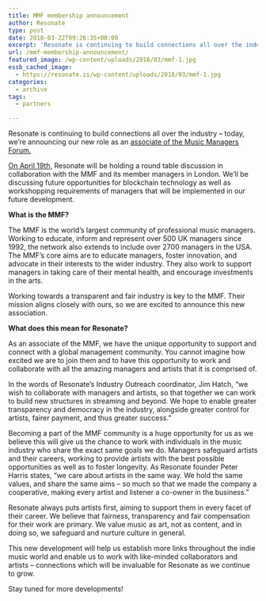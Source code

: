 ```yaml
---
title: MMF membership announcement
author: Resonate
type: post
date: 2018-03-22T09:26:35+00:00
excerpt: 'Resonate is continuing to build connections all over the industry. Today, we’re announcing our new role as an associate of the Music Managers Forum - the world’s largest community of professional music managers.'
url: /mmf-membership-announcement/
featured_image: /wp-content/uploads/2018/03/mmf-1.jpg
essb_cached_image:
  - https://resonate.is/wp-content/uploads/2018/03/mmf-1.jpg
categories:
  - archive
tags:
  - partners

---
```

Resonate is continuing to build connections all over the industry &#8211; today, we’re announcing our new role as an [associate of the Music Managers Forum.][1]

[On April 19th,][2] Resonate will be holding a round table discussion in collaboration with the MMF and its member managers in London. We&#8217;ll be discussing future opportunities for blockchain technology as well as workshopping requirements of managers that will be implemented in our future development.

**What is the MMF?**

The MMF is the world’s largest community of professional music managers. Working to educate, inform and represent over 500 UK managers since 1992, the network also extends to include over 2700 managers in the USA. The MMF’s core aims are to educate managers, foster innovation, and advocate in their interests to the wider industry. They also work to support managers in taking care of their mental health, and encourage investments in the arts.

Working towards a transparent and fair industry is key to the MMF. Their mission aligns closely with ours, so we are excited to announce this new association.

**What does this mean for Resonate?**

As an associate of the MMF, we have the unique opportunity to support and connect with a global management community. You cannot imagine how excited we are to join them and to have this opportunity to work and collaborate with all the amazing managers and artists that it is comprised of.

In the words of Resonate’s Industry Outreach coordinator, Jim Hatch, “we wish to collaborate with managers and artists, so that together we can work to build new structures in streaming and beyond. We hope to enable greater transparency and democracy in the industry, alongside greater control for artists, fairer payment, and thus greater success.”

Becoming a part of the MMF community is a huge opportunity for us as we believe this will give us the chance to work with individuals in the music industry who share the exact same goals we do. Managers safeguard artists and their careers, working to provide artists with the best possible opportunities as well as to foster longevity. As Resonate founder Peter Harris states, “we care about artists in the same way. We hold the same values, and share the same aims &#8211; so much so that we made the company a cooperative, making every artist and listener a co-owner in the business.”

Resonate always puts artists first, aiming to support them in every facet of their career. We believe that fairness, transparency and fair compensation for their work are primary. We value music as art, not as content, and in doing so, we safeguard and nurture culture in general.

This new development will help us establish more links throughout the indie music world and enable us to work with like-minded collaborators and artists &#8211; connections which will be invaluable for Resonate as we continue to grow.

Stay tuned for more developments!

 [1]: https://themmf.net/2018/03/15/mmf-welcomes-resonate-as-a-new-associate/
 [2]: https://resonate.is/upcoming-appearances-events/